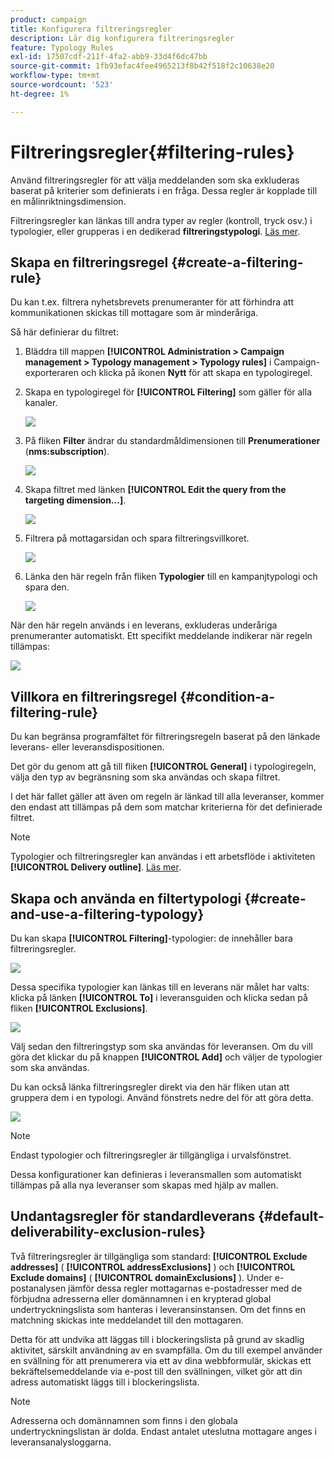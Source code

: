 ```yaml
---
product: campaign
title: Konfigurera filtreringsregler
description: Lär dig konfigurera filtreringsregler
feature: Typology Rules
exl-id: 17507cdf-211f-4fa2-abb9-33d4f6dc47bb
source-git-commit: 1fb93efac4fee4965213f8b42f518f2c10638e20
workflow-type: tm+mt
source-wordcount: '523'
ht-degree: 1%

---
```


# Filtreringsregler{#filtering-rules}

Använd filtreringsregler för att välja meddelanden som ska exkluderas baserat på kriterier som definierats i en fråga. Dessa regler är kopplade till en målinriktningsdimension.

Filtreringsregler kan länkas till andra typer av regler (kontroll, tryck osv.) i typologier, eller grupperas i en dedikerad **filtreringstypologi**. [Läs mer](#create-and-use-a-filtering-typology).

## Skapa en filtreringsregel {#create-a-filtering-rule}

Du kan t.ex. filtrera nyhetsbrevets prenumeranter för att förhindra att kommunikationen skickas till mottagare som är minderåriga.

Så här definierar du filtret:

1. Bläddra till mappen **[!UICONTROL Administration > Campaign management > Typology management > Typology rules]** i Campaign-exporteraren och klicka på ikonen **Nytt** för att skapa en typologiregel.
1. Skapa en typologiregel för **[!UICONTROL Filtering]** som gäller för alla kanaler.

   ![](assets/campaign_opt_create_filter_01.png)

1. På fliken **Filter** ändrar du standardmåldimensionen till **Prenumerationer** (**nms:subscription**).

   ![](assets/campaign_opt_create_filter_02.png)

1. Skapa filtret med länken **[!UICONTROL Edit the query from the targeting dimension...]**.

   ![](assets/campaign_opt_create_filter_03.png)

1. Filtrera på mottagarsidan och spara filtreringsvillkoret.

   ![](assets/campaign_opt_create_filter_03b.png)

1. Länka den här regeln från fliken **Typologier** till en kampanjtypologi och spara den.

   ![](assets/campaign_opt_create_filter_04.png)

När den här regeln används i en leverans, exkluderas underåriga prenumeranter automatiskt. Ett specifikt meddelande indikerar när regeln tillämpas:

![](assets/campaign_opt_create_filter_05.png)

## Villkora en filtreringsregel {#condition-a-filtering-rule}

Du kan begränsa programfältet för filtreringsregeln baserat på den länkade leverans- eller leveransdispositionen.

Det gör du genom att gå till fliken **[!UICONTROL General]** i typologiregeln, välja den typ av begränsning som ska användas och skapa filtret.
<!--
![](assets/campaign_opt_create_filter_06.png)
-->


I det här fallet gäller att även om regeln är länkad till alla leveranser, kommer den endast att tillämpas på dem som matchar kriterierna för det definierade filtret.

>[!NOTE]
>
>Typologier och filtreringsregler kan användas i ett arbetsflöde i aktiviteten **[!UICONTROL Delivery outline]**. [Läs mer](../workflow/delivery-outline.md).

## Skapa och använda en filtertypologi {#create-and-use-a-filtering-typology}

Du kan skapa **[!UICONTROL Filtering]**-typologier: de innehåller bara filtreringsregler.

![](assets/campaign_opt_create_typo_filtering.png)

Dessa specifika typologier kan länkas till en leverans när målet har valts: klicka på länken **[!UICONTROL To]** i leveransguiden och klicka sedan på fliken **[!UICONTROL Exclusions]**.

![](assets/campaign_opt_apply_typo_filtering.png)

Välj sedan den filtreringstyp som ska användas för leveransen. Om du vill göra det klickar du på knappen **[!UICONTROL Add]** och väljer de typologier som ska användas.

Du kan också länka filtreringsregler direkt via den här fliken utan att gruppera dem i en typologi. Använd fönstrets nedre del för att göra detta.

![](assets/campaign_opt_select_typo_filtering.png)

>[!NOTE]
>
>Endast typologier och filtreringsregler är tillgängliga i urvalsfönstret.
>
>Dessa konfigurationer kan definieras i leveransmallen som automatiskt tillämpas på alla nya leveranser som skapas med hjälp av mallen.
>

## Undantagsregler för standardleverans {#default-deliverability-exclusion-rules}

Två filtreringsregler är tillgängliga som standard: **[!UICONTROL Exclude addresses]** ( **[!UICONTROL addressExclusions]** ) och **[!UICONTROL Exclude domains]** ( **[!UICONTROL domainExclusions]** ). Under e-postanalysen jämför dessa regler mottagarnas e-postadresser med de förbjudna adresserna eller domännamnen i en krypterad global undertryckningslista som hanteras i leveransinstansen. Om det finns en matchning skickas inte meddelandet till den mottagaren.

Detta för att undvika att läggas till i blockeringslista på grund av skadlig aktivitet, särskilt användning av en svampfälla. Om du till exempel använder en svällning för att prenumerera via ett av dina webbformulär, skickas ett bekräftelsemeddelande via e-post till den svällningen, vilket gör att din adress automatiskt läggs till i blockeringslista.

>[!NOTE]
>
>Adresserna och domännamnen som finns i den globala undertryckningslistan är dolda. Endast antalet uteslutna mottagare anges i leveransanalysloggarna.
